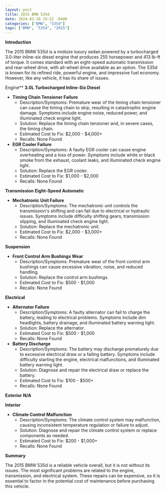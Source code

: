 ```yaml
---
layout: post
title: 2015 BMW 535d
date: 2024-03-28 19:22 -0400
categories: ["BMW", "535d"]
tags: ["BMW", "535d", "2015"]
---
```

**Introduction**

The 2015 BMW 535d is a midsize luxury sedan powered by a turbocharged 3.0-liter inline-six diesel engine that produces 255 horsepower and 413 lb-ft of torque. It comes standard with an eight-speed automatic transmission and rear-wheel drive, with all-wheel drive available as an option. The 535d is known for its refined ride, powerful engine, and impressive fuel economy. However, like any vehicle, it has its share of issues.

Engine**
**3.0L Turbocharged Inline-Six Diesel**

* **Timing Chain Tensioner Failure**
    * Description/Symptoms: Premature wear of the timing chain tensioner can cause the timing chain to skip, resulting in catastrophic engine damage. Symptoms include engine noise, reduced power, and illuminated check engine light.
    * Solution: Replace the timing chain tensioner and, in severe cases, the timing chain.
    * Estimated Cost to Fix: $2,000 - $4,000+
    * Recalls: None Found
* **EGR Cooler Failure**
    * Description/Symptoms: A faulty EGR cooler can cause engine overheating and a loss of power. Symptoms include white or black smoke from the exhaust, coolant leaks, and illuminated check engine light.
    * Solution: Replace the EGR cooler.
    * Estimated Cost to Fix: $1,000 - $2,000
    * Recalls: None Found

**Transmission**
**Eight-Speed Automatic**

* **Mechatronic Unit Failure**
    * Description/Symptoms: The mechatronic unit controls the transmission's shifting and can fail due to electrical or hydraulic issues. Symptoms include difficulty shifting gears, transmission slipping, and illuminated check engine light.
    * Solution: Replace the mechatronic unit.
    * Estimated Cost to Fix: $2,000 - $3,000+
    * Recalls: None Found

**Suspension**
* **Front Control Arm Bushings Wear**
    * Description/Symptoms: Premature wear of the front control arm bushings can cause excessive vibration, noise, and reduced handling.
    * Solution: Replace the control arm bushings.
    * Estimated Cost to Fix: $500 - $1,000
    * Recalls: None Found

**Electrical**
* **Alternator Failure**
    * Description/Symptoms: A faulty alternator can fail to charge the battery, leading to electrical problems. Symptoms include dim headlights, battery drainage, and illuminated battery warning light.
    * Solution: Replace the alternator.
    * Estimated Cost to Fix: $500 - $1,000
    * Recalls: None Found
* **Battery Discharge**
    * Description/Symptoms: The battery may discharge prematurely due to excessive electrical draw or a failing battery. Symptoms include difficulty starting the engine, electrical malfunctions, and illuminated battery warning light.
    * Solution: Diagnose and repair the electrical draw or replace the battery.
    * Estimated Cost to Fix: $100 - $500+
    * Recalls: None Found

**Exterior**
**N/A**

**Interior**
* **Climate Control Malfunction**
    * Description/Symptoms: The climate control system may malfunction, causing inconsistent temperature regulation or failure to adjust.
    * Solution: Diagnose and repair the climate control system or replace components as needed.
    * Estimated Cost to Fix: $200 - $1,000+
    * Recalls: None Found

**Summary**

The 2015 BMW 535d is a reliable vehicle overall, but it is not without its issues. The most significant problems are related to the engine, transmission, and electrical system. These repairs can be expensive, so it is essential to factor in the potential cost of maintenance before purchasing this vehicle.
